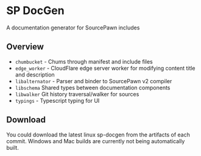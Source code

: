 # SP DocGen

A documentation generator for SourcePawn includes

## Overview

- `chumbucket` - Chums through manifest and include files
- `edge_worker` - CloudFlare edge server worker for modifying content title and description
- `libalternator` - Parser and binder to SourcePawn v2 compiler
- `libschema` Shared types between documentation components
- `libwalker` Git history traversal/walker for sources
- `typings` - Typescript typing for UI

## Download

You could download the latest linux sp-docgen from the artifacts of each commit. Windows and Mac builds are currently not being automatically built.
